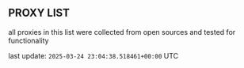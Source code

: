 ## PROXY LIST

all proxies in this list were collected from open sources and tested for functionality

last update: `2025-03-24 23:04:38.518461+00:00` UTC
